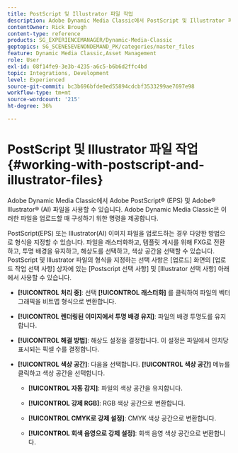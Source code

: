 ```yaml
---
title: PostScript 및 Illustrator 파일 작업
description: Adobe Dynamic Media Classic에서 PostScript 및 Illustrator 파일을 사용하여 작업하는 방법을 알아봅니다.
contentOwner: Rick Brough
content-type: reference
products: SG_EXPERIENCEMANAGER/Dynamic-Media-Classic
geptopics: SG_SCENESEVENONDEMAND_PK/categories/master_files
feature: Dynamic Media Classic,Asset Management
role: User
exl-id: 08f14fe9-3e3b-4235-a6c5-b6b6d2ffc4bd
topic: Integrations, Development
level: Experienced
source-git-commit: bc3b696bfde0ed55894cdcbf3533299ae7697e98
workflow-type: tm+mt
source-wordcount: '215'
ht-degree: 36%

---
```


# PostScript 및 Illustrator 파일 작업{#working-with-postscript-and-illustrator-files}

Adobe Dynamic Media Classic에서 Adobe PostScript® (EPS) 및 Adobe® Illustrator® (AI) 파일을 사용할 수 있습니다. Adobe Dynamic Media Classic은 이러한 파일을 업로드할 때 구성하기 위한 명령을 제공합니다.

PostScript(EPS) 또는 Illustrator(AI) 이미지 파일을 업로드하는 경우 다양한 방법으로 형식을 지정할 수 있습니다. 파일을 래스터화하고, 템플릿 게시를 위해 FXG로 전환하고, 투명 배경을 유지하고, 해상도를 선택하고, 색상 공간을 선택할 수 있습니다. PostScript 및 Illustrator 파일의 형식을 지정하는 선택 사항은 [업로드] 화면의 [업로드 작업 선택 사항] 상자에 있는 [Postscript 선택 사항] 및 [Illustrator 선택 사항] 아래에서 사용할 수 있습니다.

* **[!UICONTROL 처리 중]**: 선택 **[!UICONTROL 래스터화]** 를 클릭하여 파일의 벡터 그래픽을 비트맵 형식으로 변환합니다.

* **[!UICONTROL 렌더링된 이미지에서 투명 배경 유지]**: 파일의 배경 투명도를 유지합니다.

* **[!UICONTROL 해결 방법]**: 해상도 설정을 결정합니다. 이 설정은 파일에서 인치당 표시되는 픽셀 수를 결정합니다.

* **[!UICONTROL 색상 공간]**: 다음을 선택합니다. **[!UICONTROL 색상 공간]** 메뉴를 클릭하고 색상 공간을 선택합니다.

   * **[!UICONTROL 자동 감지]**: 파일의 색상 공간을 유지합니다.

   * **[!UICONTROL 강제 RGB]**: RGB 색상 공간으로 변환합니다.

   * **[!UICONTROL CMYK로 강제 설정]**: CMYK 색상 공간으로 변환합니다.

   * **[!UICONTROL 회색 음영으로 강제 설정]**: 회색 음영 색상 공간으로 변환합니다.
